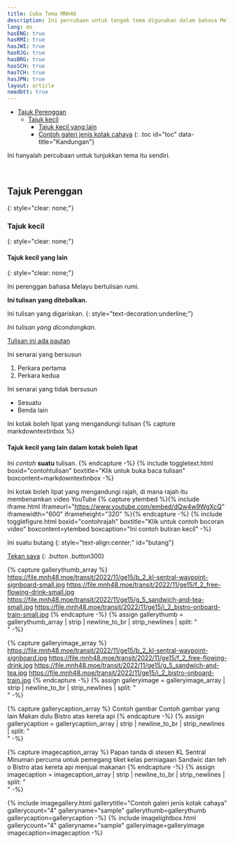 ```yaml
---
title: Cuba Tema MNH48
description: Ini percubaan untuk tengok tema digunakan dalam bahasa Melayu
lang: ms
hasENG: true
hasRMI: true
hasJWI: true
hasRJG: true
hasBRG: true
hasSCH: true
hasTCH: true
hasJPN: true
layout: article
needbtt: true
---
```



- [Tajuk Perenggan](#tajuk-perenggan)
  - [Tajuk kecil](#tajuk-kecil)
    - [Tajuk kecil yang lain](#tajuk-kecil-yang-lain)
    - [Contoh galeri jenis kotak cahaya](#contoh-galeri-jenis-kotak-cahaya)
{: .toc id="toc" data-title="Kandungan"}


Ini hanyalah percubaan untuk tunjukkan tema itu sendiri.


&nbsp;


## Tajuk Perenggan
{: style="clear: none;"}

### Tajuk kecil
{: style="clear: none;"}

#### Tajuk kecil yang lain
{: style="clear: none;"}

Ini perenggan bahasa Melayu bertulisan rumi.


**Ini tulisan yang ditebalkan.**


Ini tulisan yang digariskan.
{: style="text-decoration:underline;"}


*Ini tulisan yang dicondongkan.*


[Tulisan ini ada pautan](#)


Ini senarai yang bersusun

1. Perkara pertama
2. Perkara kedua


Ini senarai yang tidak bersusun

- Sesuatu
- Benda lain


Ini kotak boleh lipat yang mengandungi tulisan
{% capture markdowntextinbox %}
#### Tajuk kecil yang lain dalam kotak boleh lipat
Ini *contoh* **suatu** tulisan.
{% endcapture -%}
{% include toggletext.html boxid="contohtulisan" boxtitle="Klik untuk buka baca tulisan" boxcontent=markdowntextinbox -%}


Ini kotak boleh lipat yang mengandungi rajah, di mana rajah itu membenamkan video YouTube
{% capture ytembed %}{% include iframe.html iframeurl="https://www.youtube.com/embed/dQw4w9WgXcQ" iframewidth="600" iframeheight="320" %}{% endcapture -%}
{% include togglefigure.html boxid="contohrajah" boxtitle="Klik untuk contoh bocoran video" boxcontent=ytembed boxcaption="Ini contoh butiran kecil" -%}


Ini suatu butang
{: style="text-align:center;" id="butang"}

[Tekan saya](#butang)
{: .button .button300}


{% capture gallerythumb_array %}
https://file.mnh48.moe/transit/2022/11/ge15/b_2_kl-sentral-waypoint-signboard-small.jpg
https://file.mnh48.moe/transit/2022/11/ge15/f_2_free-flowing-drink-small.jpg
https://file.mnh48.moe/transit/2022/11/ge15/g_5_sandwich-and-tea-small.jpg
https://file.mnh48.moe/transit/2022/11/ge15/i_2_bistro-onboard-train-small.jpg
{% endcapture -%}
{% assign gallerythumb = gallerythumb_array | strip | newline_to_br | strip_newlines | split: "<br />" -%}

{% capture galleryimage_array %}
https://file.mnh48.moe/transit/2022/11/ge15/b_2_kl-sentral-waypoint-signboard.jpg
https://file.mnh48.moe/transit/2022/11/ge15/f_2_free-flowing-drink.jpg
https://file.mnh48.moe/transit/2022/11/ge15/g_5_sandwich-and-tea.jpg
https://file.mnh48.moe/transit/2022/11/ge15/i_2_bistro-onboard-train.jpg
{% endcapture -%}
{% assign galleryimage = galleryimage_array | strip | newline_to_br | strip_newlines | split: "<br />" -%}

{% capture gallerycaption_array %}
Contoh gambar
Contoh gambar yang lain
Makan dulu
Bistro atas kereta api
{% endcapture -%}
{% assign gallerycaption = gallerycaption_array | strip | newline_to_br | strip_newlines | split: "<br />" -%}

{% capture imagecaption_array %}
Papan tanda di stesen KL Sentral
Minuman percuma untuk pemegang tiket kelas perniagaan
Sandwic dan teh o
Bistro atas kereta api menjual makanan
{% endcapture -%}
{% assign imagecaption = imagecaption_array | strip | newline_to_br | strip_newlines | split: "<br />" -%}

{% include imagegallery.html gallerytitle="Contoh galeri jenis kotak cahaya" gallerycount="4" galleryname="sample" gallerythumb=gallerythumb gallerycaption=gallerycaption -%}
{% include imagelightbox.html gallerycount="4" galleryname="sample" galleryimage=galleryimage imagecaption=imagecaption -%}


&nbsp;

